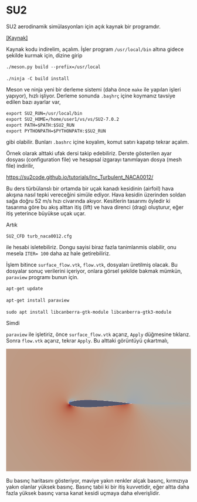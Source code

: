 # SU2

SU2 aerodinamik simülasyonları için açık kaynak bir programdır.

[[Kaynak]](https://github.com/su2code/SU2/releases/tag/v7.0.2)

Kaynak kodu indirelim, açalım. İşler program `/usr/local/bin` altına
gidece şekilde kurmak için, dizine girip

```
./meson.py build --prefix=/usr/local

./ninja -C build install
```

Meson ve ninja yeni bir derleme sistemi (daha önce `make` ile yapılan işleri
yapıyor), hızlı işliyor. Derleme sonunda `.başhrç` içine koymanız tavsiye
edilen bazı ayarlar var,

```
export SU2_RUN=/usr/local/bin
export SU2_HOME=/home/user1/vs/vs/SU2-7.0.2
export PATH=$PATH:$SU2_RUN
export PYTHONPATH=$PYTHONPATH:$SU2_RUN
```

gibi olabilir. Bunları `.bashrc` içine koyalım, komut satırı kapatıp
tekrar açalım.

Örnek olarak alttaki ufak dersi takip edebiliriz. Derste gösterilen
ayar dosyası (configuration file) ve hesapsal izgarayı tanımlayan
dosya (mesh file) indirilir, 

https://su2code.github.io/tutorials/Inc_Turbulent_NACA0012/

Bu ders türbülanslı bir ortamda bir uçak kanadı kesidinin (airfoil)
hava akışına nasıl tepki vereceğini simüle ediyor. Hava kesidin
üzerinden soldan sağa doğru 52 m/s hızı civarında akıyor. Kesitlerin
tasarımı öyledir ki tasarıma göre bu akış alttan itiş (lift) ve hava
direnci (drag) oluşturur, eğer itiş yeterince büyükse uçak uçar.

Artık

```
SU2_CFD turb_naca0012.cfg
```

ile hesabi isletebiliriz. Dongu sayisi biraz fazla tanimlanmis olabilir,
onu mesela `ITER= 100` daha az hale getirebiliriz.

İşlem bitince `surface_flow.vtk`, `flow.vtk`, dosyaları üretilmiş olacak.
Bu dosyalar sonuç verilerini içeriyor, onlara görsel şekilde bakmak mümkün,
`paraview` programı bunun için.

```
apt-get update

apt-get install paraview

sudo apt install libcanberra-gtk-module libcanberra-gtk3-module
```

Simdi

`paraview` ile işletiriz, önce `surface_flow.vtk` açarız, `Apply` düğmesine tıklarız.
Sonra `flow.vtk` açarız, tekrar `Apply`. Bu alttaki görüntüyü çıkartmalı,

![](su2_01.png)

Bu basınç haritasını gösteriyor, maviye yakın renkler alçak basınç, kırmızıya
yakın olanlar yüksek basınç. Basınç tabii ki bir itiş kuvvetidir, eğer altta
daha fazla yüksek basınç varsa kanat kesidi uçmaya daha elverişlidir.



